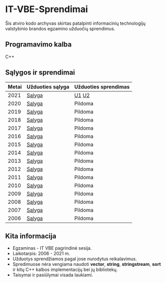 # IT-VBE-Sprendimai
Šis atviro kodo archyvas skirtas patalpinti informacinių technologijų valstybinio brandos egzamino užduočių sprendimus.
## Programavimo kalba
C++
## Sąlygos ir sprendimai
Metai | Užduoties sąlyga | Užduoties sprendimas | 
| --- | --- | --- |
| 2021 | [Sąlyga](https://www.nsa.smm.lt/wp-content/uploads/2021/06/IT_2021_pagr.pdf) | [U1](https://github.com/rytiskar/IT-VBE-Sprendimai/blob/main/2021/U1%20B%C4%97gimas.cpp) [U2](https://github.com/rytiskar/IT-VBE-Sprendimai/blob/main/2021/U2%20Apklausa.cpp) | 
| 2020 | [Sąlyga](https://www.nec.lt/failai/8563_IT_2020_pagr_www.pdf) | Pildoma | 
| 2019 | [Sąlyga](https://www.nec.lt/failai/8018_IT-VBE-1_2019.pdf) | Pildoma | 
| 2018 | [Sąlyga](https://www.nec.lt/failai/7417_IT-VBE-1_2018-GALUTINE.pdf) | Pildoma | 
| 2017 | [Sąlyga](https://www.nec.lt/failai/6996_IT-VBE-1_2017-GALUTINE.pdf) | Pildoma | 
| 2016 | [Sąlyga](https://www.nec.lt/failai/6287_IT-VBE-1_2016-GALUTINIS.pdf) | Pildoma | 
| 2015 | [Sąlyga](https://www.nec.lt/failai/5256_IT-VBE-1_2015.pdf) | Pildoma | 
| 2014 | [Sąlyga](https://www.nec.lt/failai/4429_2014-IT-VBE.pdf) | Pildoma | 
| 2013 | [Sąlyga](https://www.nec.lt/failai/3679_2013-IT-1-uzd-intern.pdf) | Pildoma | 
| 2012 | [Sąlyga](https://www.nec.lt/failai/2730_IT-1-2012.pdf) | Pildoma | 
| 2011 | [Sąlyga](https://www.nec.lt/failai/2062_IT-VBE-1_2011.pdf) | Pildoma | 
| 2010 | [Sąlyga](https://www.nec.lt/failai/1602_IT-pagr-2010.pdf) | Pildoma | 
| 2009 | [Sąlyga](https://www.nec.lt/failai/1044_uzduotys_2009_VBE_inf_technol.pdf) | Pildoma |
| 2008 | [Sąlyga](https://www.nec.lt/failai/511_uzduotys_2008_VBE_IT.pdf) | Pildoma | 
| 2007 | [Sąlyga](https://www.nec.lt/failai/80_uzduotys_2007_VBE_IT.pdf) | Pildoma | 
| 2006 | [Sąlyga](https://www.nec.lt/failai/149_uzduotys_2006_VBE_IT.pdf) | Pildoma | 

## Kita informacija
- Egzaminas - IT VBE pagrindinė sesija.
- Laikotarpis: 2006 - 2021 m.
- Užduotys sprendžiamos pagal jose nurodytus reikalavimus.
- Spredimuose nėra vengiama naudoti <b>vector</b>, <b>string</b>, <b>stringstream</b>, <b>sort</b> ir kitų C++ kalbos implementacijų bei jų bibliotekų.
- Taisymai ir pasiūlymai visada laukiami.


